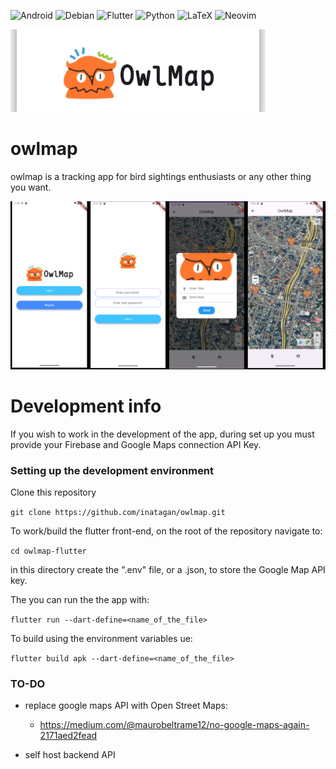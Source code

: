 ![Android](https://img.shields.io/badge/Android-3DDC84?style=for-the-badge&logo=android&logoColor=white) ![Debian](https://img.shields.io/badge/Debian-D70A53?style=for-the-badge&logo=debian&logoColor=white) ![Flutter](https://img.shields.io/badge/Flutter-%2302569B.svg?style=for-the-badge&logo=Flutter&logoColor=white) ![Python](https://img.shields.io/badge/python-3670A0?style=for-the-badge&logo=python&logoColor=ffdd54) ![LaTeX](https://img.shields.io/badge/latex-%23008080.svg?style=for-the-badge&logo=latex&logoColor=white) ![Neovim](https://img.shields.io/badge/NeoVim-%2357A143.svg?&style=for-the-badge&logo=neovim&logoColor=white)

![banner](assets/banner.png)

# owlmap
owlmap is a tracking app for bird sightings enthusiasts or any other thing you want.

![sample](assets/sample.png)

# Development info

If you wish to work in the development of the app, during set up you must provide your Firebase and Google Maps connection API Key.

### Setting up the development environment
Clone this repository

`git clone https://github.com/inatagan/owlmap.git`

To work/build the flutter front-end, on the root of the repository navigate to:

`cd owlmap-flutter`

in this directory create the ".env" file, or a .json, to store the Google Map API key.

The you can run the the app with:

`flutter run --dart-define=<name_of_the_file>`

To build using the environment variables ue:

`flutter build apk --dart-define=<name_of_the_file>`

### TO-DO

* replace google maps API with Open Street Maps:
    - https://medium.com/@maurobeltrame12/no-google-maps-again-2171aed2fead

* self host backend API


